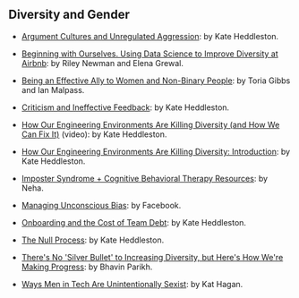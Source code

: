 ## Diversity and Gender

- [Argument Cultures and Unregulated Aggression](https://www.kateheddleston.com/blog/argument-cultures-and-unregulated-aggression): by Kate Heddleston.

- [Beginning with Ourselves. Using Data Science to Improve Diversity at Airbnb](https://medium.com/airbnb-engineering/beginning-with-ourselves-48c5ed46a703): by Riley Newman and Elena Grewal.

- [Being an Effective Ally to Women and Non-Binary People](https://codeascraft.com/2016/10/19/being-an-effective-ally-to-women-and-non-binary-people/): by Toria Gibbs and Ian Malpass.

- [Criticism and Ineffective Feedback](https://www.kateheddleston.com/blog/criticism-and-ineffective-feedback): by Kate Heddleston.

- [How Our Engineering Environments Are Killing Diversity (and How We Can Fix It)](https://www.youtube.com/watch?v=kNke_4WOWAU) (video): by Kate Heddleston.

- [How Our Engineering Environments Are Killing Diversity: Introduction](https://kateheddleston.com/blog/how-our-engineering-environments-are-killing-diversity-introduction): by Kate Heddleston.

- [Imposter Syndrome + Cognitive Behavioral Therapy Resources](https://nerdneha.tumblr.com/post/99575500980/imposter-syndrome-cognitive-behavioral-therapy): by Neha.

- [Managing Unconscious Bias](https://managingbias.fb.com/): by Facebook.

- [Onboarding and the Cost of Team Debt](https://kateheddleston.com/blog/onboarding-and-the-cost-of-team-debt): by Kate Heddleston.

- [The Null Process](https://kateheddleston.com/blog/the-null-process): by Kate Heddleston.

- [There's No 'Silver Bullet' to Increasing Diversity, but Here's How We're Making Progress](https://magoosh.com/blog/silver-bullet-diversity-progress/): by Bhavin Parikh.

- [Ways Men in Tech Are Unintentionally Sexist](https://notapattern.net/2014/10/14/ways-men-in-tech-are-unintentionally-sexist/): by Kat Hagan.
